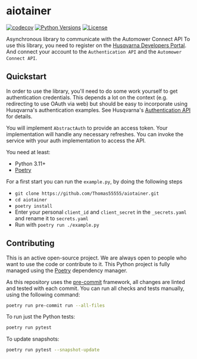 # aiotainer

[![codecov](https://codecov.io/gh/Thomas55555/aiotainer/graph/badge.svg?token=Hn1Qp8ZvOt)](https://codecov.io/gh/Thomas55555/aiotainer)
[![Python Versions](https://img.shields.io/pypi/pyversions/aiotainer)](https://pypi.org/project/aiotainer/)
[![License](https://img.shields.io/github/license/Thomas55555/aiotainer.svg)](LICENSE.md)

Asynchronous library to communicate with the Automower Connect API
To use this library, you need to register on the [Husqvarna Developers Portal](https://developer.husqvarnagroup.cloud/).
And connect your account to the `Authentication API` and the `Automower Connect API`.

## Quickstart

In order to use the library, you'll need to do some work yourself to get authentication
credentials. This depends a lot on the context (e.g. redirecting to use OAuth via web)
but should be easy to incorporate using Husqvarna's authentication examples. See
Husqvarna's [Authentication API](https://developer.husqvarnagroup.cloud/apis/authentication-api) for details.

You will implement `AbstractAuth` to provide an access token. Your implementation
will handle any necessary refreshes. You can invoke the service with your auth implementation
to access the API.

You need at least:

- Python 3.11+
- [Poetry][poetry-install]

For a first start you can run the `example.py`, by doing the following steps

- `git clone https://github.com/Thomas55555/aiotainer.git`
- `cd aiotainer`
- `poetry install`
- Enter your personal `client_id` and `client_secret` in the `_secrets.yaml` and rename it to `secrets.yaml`
- Run with `poetry run ./example.py`

## Contributing

This is an active open-source project. We are always open to people who want to use the code or contribute to it.
This Python project is fully managed using the [Poetry][poetry] dependency manager.

As this repository uses the [pre-commit][pre-commit] framework, all changes
are linted and tested with each commit. You can run all checks and tests
manually, using the following command:

```bash
poetry run pre-commit run --all-files
```

To run just the Python tests:

```bash
poetry run pytest
```

To update snapshots:

```bash
poetry run pytest --snapshot-update
```

[poetry-install]: https://python-poetry.org/docs/#installation
[poetry]: https://python-poetry.org
[pre-commit]: https://pre-commit.com/
